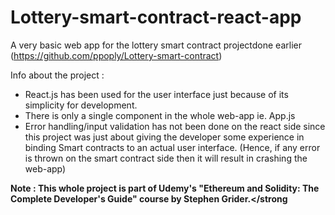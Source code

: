 # Lottery-smart-contract-react-app
A very basic web app for the lottery smart contract projectdone earlier (https://github.com/ppoply/Lottery-smart-contract)

Info about the project :
- React.js has been used for the user interface just because of its simplicity for development.
- There is only a single component in the whole web-app ie. App.js
- Error handling/input validation has not been done on the react side since this project was just about giving the developer some experience in binding Smart contracts to an actual user interface. (Hence, if any error is thrown on the smart contract side then it will result in crashing the web-app)

<strong> Note : This whole project is part of Udemy's "Ethereum and Solidity: The Complete Developer's Guide" course by Stephen Grider.</strong
